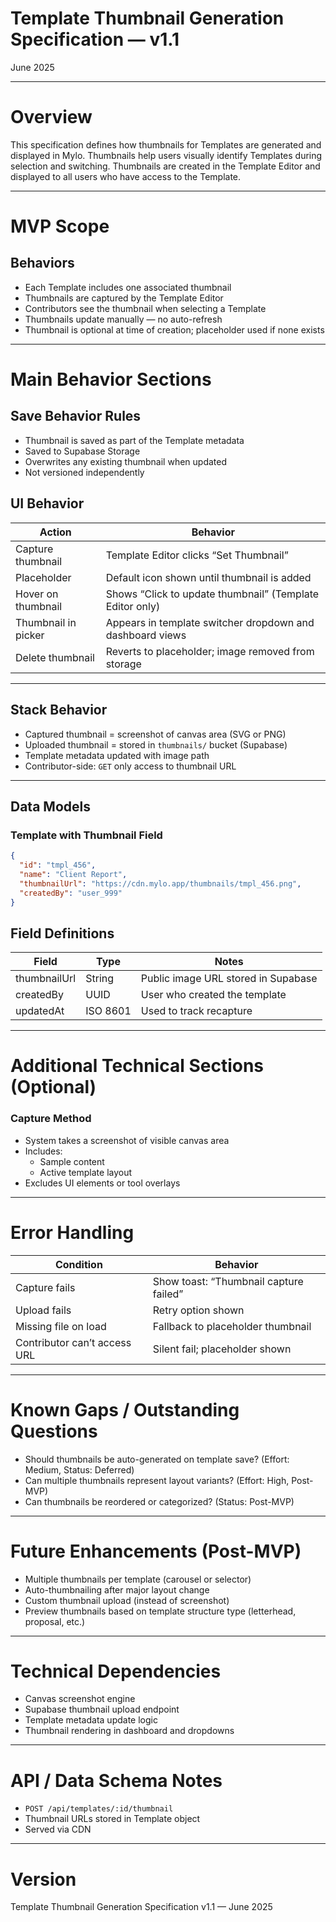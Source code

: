 # Template Thumbnail Generation Specification — v1.1

June 2025

---

# Overview

This specification defines how thumbnails for Templates are generated and displayed in Mylo. Thumbnails help users visually identify Templates during selection and switching. Thumbnails are created in the Template Editor and displayed to all users who have access to the Template.

---

# MVP Scope

## Behaviors

- Each Template includes one associated thumbnail
- Thumbnails are captured by the Template Editor
- Contributors see the thumbnail when selecting a Template
- Thumbnails update manually — no auto-refresh
- Thumbnail is optional at time of creation; placeholder used if none exists

---

# Main Behavior Sections

## Save Behavior Rules

- Thumbnail is saved as part of the Template metadata
- Saved to Supabase Storage
- Overwrites any existing thumbnail when updated
- Not versioned independently

## UI Behavior

| Action | Behavior |
|--------|----------|
| Capture thumbnail | Template Editor clicks “Set Thumbnail” |
| Placeholder | Default icon shown until thumbnail is added |
| Hover on thumbnail | Shows “Click to update thumbnail” (Template Editor only) |
| Thumbnail in picker | Appears in template switcher dropdown and dashboard views |
| Delete thumbnail | Reverts to placeholder; image removed from storage |

---

## Stack Behavior

- Captured thumbnail = screenshot of canvas area (SVG or PNG)
- Uploaded thumbnail = stored in `thumbnails/` bucket (Supabase)
- Template metadata updated with image path
- Contributor-side: `GET` only access to thumbnail URL

---

## Data Models

### Template with Thumbnail Field

```json
{
  "id": "tmpl_456",
  "name": "Client Report",
  "thumbnailUrl": "https://cdn.mylo.app/thumbnails/tmpl_456.png",
  "createdBy": "user_999"
}
```

## Field Definitions

| Field | Type | Notes |
|-------|------|-------|
| thumbnailUrl | String | Public image URL stored in Supabase |
| createdBy | UUID | User who created the template |
| updatedAt | ISO 8601 | Used to track recapture |

---

# Additional Technical Sections (Optional)

### Capture Method

- System takes a screenshot of visible canvas area
- Includes:
  - Sample content
  - Active template layout
- Excludes UI elements or tool overlays

---

# Error Handling

| Condition | Behavior |
|----------|----------|
| Capture fails | Show toast: “Thumbnail capture failed” |
| Upload fails | Retry option shown |
| Missing file on load | Fallback to placeholder thumbnail |
| Contributor can’t access URL | Silent fail; placeholder shown |

---

# Known Gaps / Outstanding Questions

- Should thumbnails be auto-generated on template save? (Effort: Medium, Status: Deferred)
- Can multiple thumbnails represent layout variants? (Effort: High, Post-MVP)
- Can thumbnails be reordered or categorized? (Status: Post-MVP)

---

# Future Enhancements (Post-MVP)

- Multiple thumbnails per template (carousel or selector)
- Auto-thumbnailing after major layout change
- Custom thumbnail upload (instead of screenshot)
- Preview thumbnails based on template structure type (letterhead, proposal, etc.)

---

# Technical Dependencies

- Canvas screenshot engine
- Supabase thumbnail upload endpoint
- Template metadata update logic
- Thumbnail rendering in dashboard and dropdowns

---

# API / Data Schema Notes

- `POST /api/templates/:id/thumbnail`
- Thumbnail URLs stored in Template object
- Served via CDN

---

# Version

Template Thumbnail Generation Specification v1.1 — June 2025
